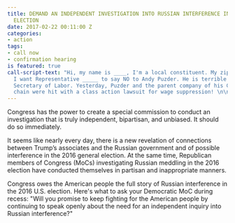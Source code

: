 ```yaml
---
title: DEMAND AN INDEPENDENT INVESTIGATION INTO RUSSIAN INTERFERENCE IN THE 2016 U.S.
  ELECTION
date: 2017-02-22 00:11:00 Z
categories:
- action
tags:
- call now
- confirmation hearing
is featured: true
call-script-text: "Hi, my name is ____, I'm a local constituent. My zip code is ___.
  I want Representative _____ to say NO to Andy Puzder. He is terrible choice for
  Secretary of Labor. Yesterday, Puzder and the parent company of his Carl's Jr. fast-food
  chain were hit with a class action lawsuit for wage suppression! \n\n..."
---
```


Congress has the power to create a special commission to conduct an investigation that is truly independent, bipartisan, and unbiased. It should do so immediately.

It seems like nearly every day, there is a new revelation of connections between Trump’s associates and the Russian government and of possible interference in the 2016 general election.  At the same time, Republican members of Congress (MoCs) investigating Russian meddling in the 2016 election have conducted themselves in partisan and inappropriate manners.

Congress owes the American people the full story of Russian interference in the 2016 U.S. election. Here's what to ask your Democratic MoC during recess: "Will you promise to keep fighting for the American people by continuing to speak openly about the need for an independent inquiry into Russian interference?"